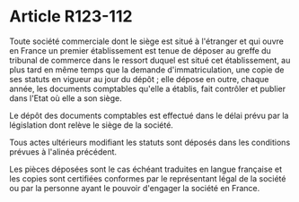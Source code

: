 # Article R123-112

<p>   Toute société commerciale dont le siège est situé à l'étranger et qui ouvre en France un premier établissement est tenue de déposer au greffe du tribunal de commerce dans le ressort duquel est situé cet établissement, au plus tard en même temps que la demande d'immatriculation, une copie de ses statuts en vigueur au jour du dépôt ; elle dépose en outre, chaque année, les documents comptables qu'elle a établis, fait contrôler et publier dans l'Etat où elle a son siège.</p><p>   Le dépôt des documents comptables est effectué dans le délai prévu par la législation dont relève le siège de la société.</p><p>   Tous actes ultérieurs modifiant les statuts sont déposés dans les conditions prévues à l'alinéa précédent.</p><p>   Les pièces déposées sont le cas échéant traduites en langue française et les copies sont certifiées conformes par le représentant légal de la société ou par la personne ayant le pouvoir d'engager la société en France.</p>